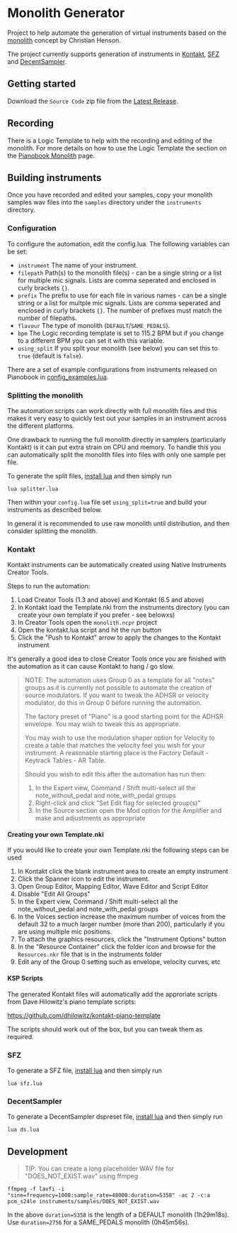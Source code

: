 # Monolith Generator

Project to help automate the generation of virtual instruments based on the
[monolith](https://www.pianobook.co.uk/monolith/) concept by Christian Henson. 

The project currently supports generation of instruments in [Kontakt](#kontakt), 
[SFZ](#sfz) and [DecentSampler](#decentsampler).

## Getting started

Download the `Source Code` zip file from the [Latest Release](https://github.com/StephenTallamy/monolith/releases).

## Recording

There is a Logic Template to help with the recording and editing of the monolith.
For more details on how to use the Logic Template the section on the
[Pianobook Monolith](https://www.pianobook.co.uk/monolith/) page.

## Building instruments

Once you have recorded and edited your samples, copy your monolith samples wav files
into the `samples` directory under the `instruments` directory.

### Configuration

To configure the automation, edit the config.lua. The following variables can be set:

- `instrument`  The name of your instrument.
- `filepath`    Path(s) to the monolith file(s) - can be a single string or a list 
                for multiple mic signals. Lists are comma seperated and enclosed in
                curly brackets `{}`.
- `prefix`      The prefix to use for each file in various names - can be a single
                string or a list for multple mic signals. Lists are comma seperated 
                and enclosed in curly brackets `{}`. The number of prefixes must 
                match the number of filepaths.
- `flavour`     The type of monolith (`DEFAULT`/`SAME_PEDALS`).
- `bpm`         The Logic recording template is set to 115.2 BPM but if you change to
                a different BPM you can set it with this variable.
- `using_split` If you split your monolith (see below) you can set this to `true` 
                (default is `false`).

There are a set of example configurations from instruments released on Pianobook
in [config_examples.lua](config_examples.lua).

### Splitting the monolith

The automation scripts can work directly with full monolith files and this makes it
very easy to quickly test out your samples in an instrument across the different 
platforms.

One drawback to running the full monolith directly in samplers 
(particularly Kontakt) is it can put extra strain on CPU and memory. To handle
this you can automatically split the monolith files into files with only one sample
per file.

To generate the split files, [install lua](https://www.lua.org/start.html) and 
then simply run

```
lua splitter.lua
```

Then within your `config.lua` file set `using_split=true` and build your instruments
as described below.

In general it is recommended to use raw monolith until distribution, and then 
consider splitting the monolith.

### Kontakt

Kontakt instruments can be automatically created using Native Instruments
Creator Tools.

Steps to run the automation:

1. Load Creator Tools (1.3 and above) and Kontakt (6.5 and above)
2. In Kontakt load the Template.nki from the instruments directory (you can create 
   your own template if you prefer - see belowxs)
3. In Creator Tools open the `monolith.ncpr` project
4. Open the kontakt.lua script and hit the run button
5. Click the "Push to Kontakt" arrow to apply the changes to the Kontakt instrument

It's generally a good idea to close Creator Tools once you are finished with the
automation as it can cause Kontakt to hang / go slow.

> NOTE: The automation uses Group 0 as a template for all "notes" groups
> as it is currently not possible to automate the creation of source modulators.
> If you want to tweak the ADHSR or velocity modulator, do this in Group 0 before
> running the automation.
>
> The factory preset of "Piano" is a good starting point for the ADHSR envelope.
> You may wish to tweak this as appropriate.
>
> You may wish to use the modulation shaper option for Velocity to create a table
> that matches the velocity feel you wish for your instrument. A reasonable
> starting place is the Factory Default - Keytrack Tables - AR Table.
>
> Should you wish to edit this after the automation has run then:
>
> 1. In the Expert view, Command / Shift multi-select all the note_without_pedal
>    and note_with_pedal groups
> 2. Right-click and click "Set Edit flag for selected group(s)"
> 3. In the Source section open the Mod option for the Amplifier and make
>    and adjustments as appropriate

#### Creating your own Template.nki

If you would like to create your own Template.nki the following steps can be used

1. In Kontakt click the blank instrument area to create an empty instrument
2. Click the Spanner icon to edit the instrument.
3. Open Group Editor, Mapping Editor, Wave Editor and Script Editor
4. Disable "Edit All Groups"
5. In the Expert view, Command / Shift multi-select all the note_without_pedal and
   note_with_pedal groups
6. In the Voices section increase the maximum number of voices from the default 32
   to a much larger number (more than 200), particularly if you are using multiple
   mic positions.
7. To attach the graphics resources, click the "Instrument Options" button
8. In the "Resource Container" click the folder icon and browse for the
   `Resources.nkr` file that is in the instruments folder
9. Edit any of the Group 0 setting such as envelope, velocity curves, etc

#### KSP Scripts

The generated Kontakt files will automatically add the approriate scripts from
Dave Hilowitz's piano template scripts:

https://github.com/dhilowitz/kontakt-piano-template

The scripts should work out of the box, but you can tweak them as required.

### SFZ

To generate a SFZ file, [install lua](https://www.lua.org/start.html) and then simply run

```
lua sfz.lua
```

### DecentSampler

To generate a DecentSampler dspreset file, [install lua](https://www.lua.org/start.html) and then simply run

```
lua ds.lua
```

## Development

> TIP: You can create a long placeholder WAV file for "DOES_NOT_EXIST.wav" using ffmpeg

```
ffmpeg -f lavfi -i "sine=frequency=1000:sample_rate=48000:duration=5358" -ac 2 -c:a pcm_s24le instruments/samples/DOES_NOT_EXIST.wav
```

In the above `duration=5358` is the length of a DEFAULT monolith (1h29m18s).
Use `duration=2756` for a SAME_PEDALS monolith (0h45m56s).
